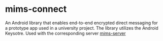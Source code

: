 # mims-connect
An Android library that enables end-to-end encrypted direct messaging for a prototype app used in a university project. 
The library utilizes the Android Keysotre. Used with the corresponding server [mims-server](https://github.com/tinycrate/mims-server)
